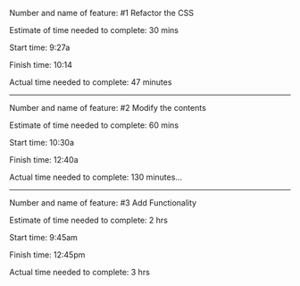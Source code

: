 Number and name of feature: #1 Refactor the CSS

Estimate of time needed to complete: 30 mins

Start time: 9:27a

Finish time: 10:14

Actual time needed to complete: 47 minutes

________________________________________________
Number and name of feature: #2 Modify the contents

Estimate of time needed to complete: 60 mins

Start time: 10:30a

Finish time: 12:40a

Actual time needed to complete: 130 minutes...

________________________________________________
Number and name of feature: #3 Add Functionality

Estimate of time needed to complete: 2 hrs

Start time: 9:45am

Finish time: 12:45pm

Actual time needed to complete: 3 hrs
